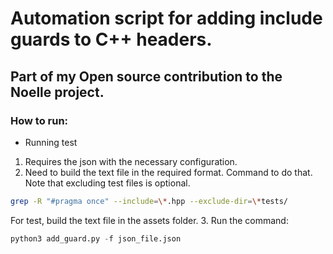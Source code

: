 # Automation script for adding include guards to C++ headers.

## Part of my Open source contribution to the Noelle project.

### How to run:

- Running test

1. Requires the json with the necessary configuration.
2. Need to build the text file in the required format. Command to do that. Note that excluding test files is optional.
```bash
grep -R "#pragma once" --include=\*.hpp --exclude-dir=\*tests/
```
For test, build the text file in the assets folder.
3. Run the command:
```python
python3 add_guard.py -f json_file.json
```

